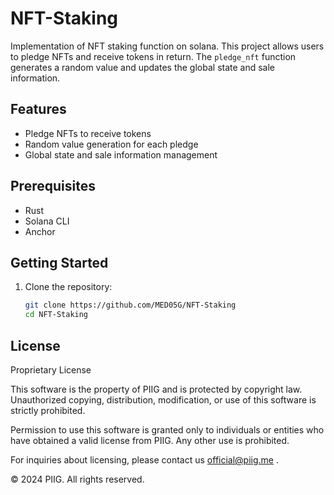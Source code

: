 # NFT-Staking
Implementation of NFT staking function on solana. 
This project allows users to pledge NFTs and receive tokens in return. The `pledge_nft` function generates a random value and updates the global state and sale information.

## Features

- Pledge NFTs to receive tokens
- Random value generation for each pledge
- Global state and sale information management

## Prerequisites

- Rust
- Solana CLI
- Anchor

## Getting Started

1. Clone the repository:
    ```sh
    git clone https://github.com/MED05G/NFT-Staking
    cd NFT-Staking
    ```

## License

Proprietary License

This software is the property of PIIG and is protected by copyright law. Unauthorized copying, distribution, modification, or use of this software is strictly prohibited.

Permission to use this software is granted only to individuals or entities who have obtained a valid license from PIIG. Any other use is prohibited.

For inquiries about licensing, please contact us official@piig.me .

© 2024 PIIG. All rights reserved.

